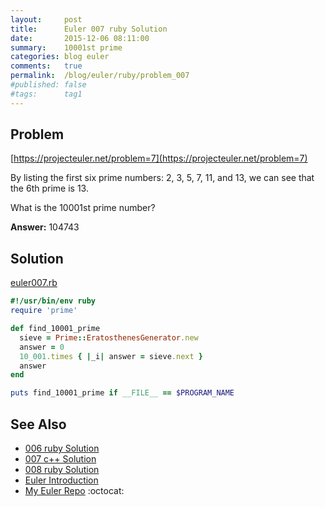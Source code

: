 ```yaml
---
layout:     post
title:      Euler 007 ruby Solution
date:       2015-12-06 08:11:00
summary:    10001st prime
categories: blog euler
comments:   true
permalink:  /blog/euler/ruby/problem_007
#published: false
#tags:      tag1
---
```


## Problem

[https://projecteuler.net/problem=7](https://projecteuler.net/problem=7)

By listing the first six prime numbers: 2, 3, 5, 7, 11, and 13,
we can see that the 6th prime is 13.

What is the 10001st prime number?

**Answer:** 104743

## Solution

[euler007.rb](https://github.com/tvarley/euler/blob/master/ruby/euler007.rb)

``` ruby
#!/usr/bin/env ruby
require 'prime'

def find_10001_prime
  sieve = Prime::EratosthenesGenerator.new
  answer = 0
  10_001.times { |_i| answer = sieve.next }
  answer
end

puts find_10001_prime if __FILE__ == $PROGRAM_NAME
```

## See Also
* [006 ruby Solution]({{site.baseurl}}/blog/euler/ruby/problem_006)
* [007 c++ Solution]({{site.baseurl}}/blog/euler/cpp/problem_007)
* [008 ruby Solution]({{site.baseurl}}/blog/euler/ruby/problem_008)
* [Euler Introduction]({{site.baseurl}}/blog/euler/introduction)
* [My Euler Repo](https://github.com/tvarley/euler) :octocat:
